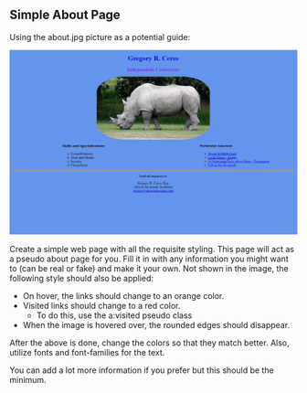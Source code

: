## Simple About Page

Using the about.jpg picture as a potential guide: 

![about.jpg](./about.jpg)

Create a simple web page with all the requisite styling. This page will act as a pseudo about page for you. Fill it in with any information you might want to (can be real or fake) and make it your own. Not shown in the image, the following style should also be applied:
* On hover, the links should change to an orange color.
* Visited links should change to a red color.
    - To do this, use the a:visited pseudo class
* When the image is hovered over, the rounded edges should disappear.

After the above is done, change the colors so that they match better. Also, utilize fonts and font-families for the text.

You can add a lot more information if you prefer but this should be the minimum.